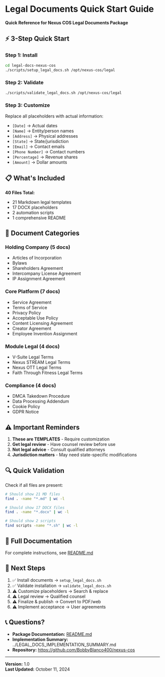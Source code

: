 # Legal Documents Quick Start Guide

**Quick Reference for Nexus COS Legal Documents Package**

## ⚡ 3-Step Quick Start

### Step 1: Install
```bash
cd legal-docs-nexus-cos
./scripts/setup_legal_docs.sh /opt/nexus-cos/legal
```

### Step 2: Validate
```bash
./scripts/validate_legal_docs.sh /opt/nexus-cos/legal
```

### Step 3: Customize
Replace all placeholders with actual information:
- `[Date]` → Actual dates
- `[Name]` → Entity/person names
- `[Address]` → Physical addresses
- `[State]` → State/jurisdiction
- `[Email]` → Contact emails
- `[Phone Number]` → Contact numbers
- `[Percentage]` → Revenue shares
- `[Amount]` → Dollar amounts

## 📋 What's Included

**40 Files Total:**
- 21 Markdown legal templates
- 17 DOCX placeholders
- 2 automation scripts
- 1 comprehensive README

## 📁 Document Categories

### Holding Company (5 docs)
- Articles of Incorporation
- Bylaws
- Shareholders Agreement
- Intercompany License Agreement
- IP Assignment Agreement

### Core Platform (7 docs)
- Service Agreement
- Terms of Service
- Privacy Policy
- Acceptable Use Policy
- Content Licensing Agreement
- Creator Agreement
- Employee Invention Assignment

### Module Legal (4 docs)
- V-Suite Legal Terms
- Nexus STREAM Legal Terms
- Nexus OTT Legal Terms
- Faith Through Fitness Legal Terms

### Compliance (4 docs)
- DMCA Takedown Procedure
- Data Processing Addendum
- Cookie Policy
- GDPR Notice

## ⚠️ Important Reminders

1. **These are TEMPLATES** - Require customization
2. **Get legal review** - Have counsel review before use
3. **Not legal advice** - Consult qualified attorneys
4. **Jurisdiction matters** - May need state-specific modifications

## 🔍 Quick Validation

Check if all files are present:
```bash
# Should show 21 MD files
find . -name "*.md" | wc -l

# Should show 17 DOCX files
find . -name "*.docx" | wc -l

# Should show 2 scripts
find scripts -name "*.sh" | wc -l
```

## 📖 Full Documentation

For complete instructions, see [README.md](README.md)

## 🎯 Next Steps

1. ✅ Install documents → `setup_legal_docs.sh`
2. ✅ Validate installation → `validate_legal_docs.sh`
3. ⚠️ Customize placeholders → Search & replace
4. ⚠️ Legal review → Qualified counsel
5. ⚠️ Finalize & publish → Convert to PDF/web
6. ⚠️ Implement acceptance → User agreements

## 📞 Questions?

- **Package Documentation:** [README.md](README.md)
- **Implementation Summary:** ../LEGAL_DOCS_IMPLEMENTATION_SUMMARY.md
- **Repository:** https://github.com/BobbyBlanco400/nexus-cos

---

**Version:** 1.0  
**Last Updated:** October 11, 2024
